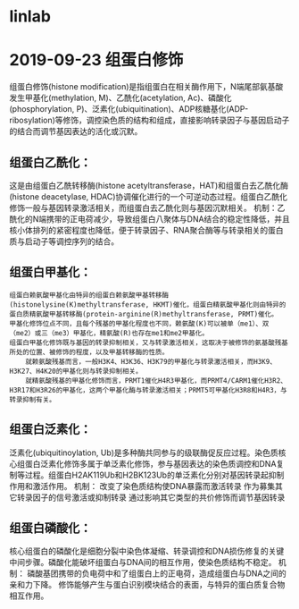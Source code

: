 # linlab

# 2019-09-23 组蛋白修饰
组蛋白修饰(histone modification)是指组蛋白在相关酶作用下，N端尾部氨基酸发生甲基化(methylation, M)、乙酰化(acetylation, Ac)、磷酸化(phosphorylation, P)、泛素化(ubiquitination)、ADP核糖基化(ADP-ribosylation)等修饰，调控染色质的结构和组成，直接影响转录因子与基因启动子的结合而调节基因表达的活化或沉默。


## 组蛋白乙酰化：
这是由组蛋白乙酰转移酶(histone acetyltransferase，HAT)和组蛋白去乙酰化酶(histone deacetylase, HDAC)协调催化进行的一个可逆动态过程。组蛋白乙酰化修饰一般与基因转录激活相关，而组蛋白去乙酰化则与基因沉默相关。
机制：乙酰化的N端携带的正电荷减少，导致组蛋白八聚体与DNA结合的稳定性降低，并且核小体排列的紧密程度也降低，便于转录因子、RNA聚合酶等与转录相关的蛋白质与启动子等调控序列的结合。

## 组蛋白甲基化：
    组蛋白赖氨酸甲基化由特异的组蛋白赖氨酸甲基转移酶(histonelysine(K)methyltransferase, HKMT)催化，组蛋白精氨酸甲基化则由特异的蛋白质精氨酸甲基转移酶(protein-arginine(R)methyltransferase, PRMT)催化。
    甲基化修饰位点不同，且每个残基的甲基化程度也不同，赖氨酸(K)可以被单（me1）、双（me2）或三（me3）甲基化，精氨酸(R)也存在me1和me2甲基化。
    组蛋白甲基化修饰既与基因的转录抑制相关，又与转录激活相关，这取决于被修饰的氨基酸残基所处的位置、被修饰的程度，以及甲基转移酶的性质。
        就赖氨酸残基而言，一般H3K4、H3K36、H3K79的甲基化与转录激活相关，而H3K9、H3K27、H4K20的甲基化则与转录抑制相关。
        就精氨酸残基的甲基化修饰而言，PRMT1催化H4R3甲基化，而PRMT4/CARM1催化H3R2、H3R17和H3R26的甲基化，这两个甲基化酶与转录激活相关；PRMT5可甲基化H3R8和H4R3，与转录抑制有关。

## 组蛋白泛素化：
泛素化(ubiquitinoylation,  Ub)是多种酶共同参与的级联酶促反应过程。染色质核心组蛋白泛素化修饰多属于单泛素化修饰，参与基因表达的染色质调控和DNA复制等过程。组蛋白H2AK119Ub和H2BK123Ub的单泛素化分别对基因转录起抑制作用和激活作用。
机制：
改变了染色质结构使DNA暴露而激活转录
作为募集其它转录因子的信号激活或抑制转录
通过影响其它类型的共价修饰而调节基因转录

## 组蛋白磷酸化：
核心组蛋白的磷酸化是细胞分裂中染色体凝缩、转录调控和DNA损伤修复的关键中间步骤。磷酸化能破坏组蛋白与DNA间的相互作用，使染色质结构不稳定。
机制：
    磷酸基团携带的负电荷中和了组蛋白上的正电荷，造成组蛋白与DNA之间的亲和力下降。
    修饰能够产生与蛋白识别模块结合的表面，与特异的蛋白质复合物相互作用。
